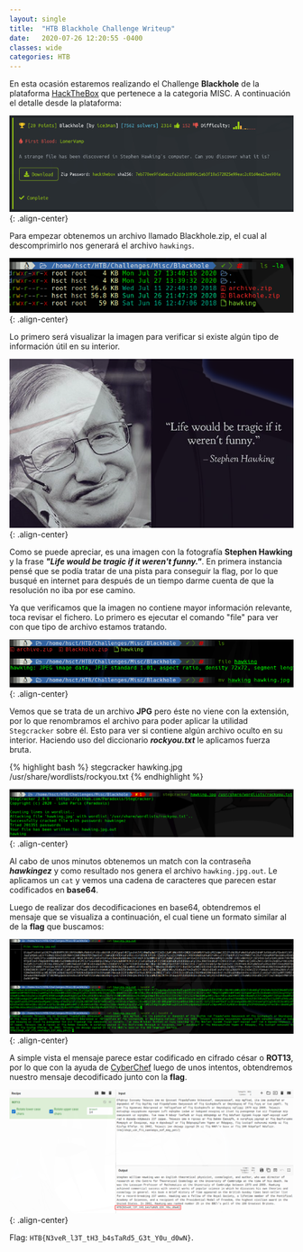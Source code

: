 ```yaml
---
layout: single
title:  "HTB Blackhole Challenge Writeup"
date:   2020-07-26 12:20:55 -0400
classes: wide
categories: HTB
---
```


En esta ocasión estaremos realizando el Challenge **Blackhole** de la plataforma [HackTheBox](https://hackthebox.eu) que pertenece a la categoria MISC. A continuación el detalle desde la plataforma:

![Challenge info](/images/HTB/Blackhole/00-challenge-info.png "Challenge info"){: .align-center}


Para empezar obtenemos un archivo llamado Blackhole.zip, el cual al descomprimirlo nos generará el archivo ```hawkings```.

![Blackhole.zip files](/images/HTB/Blackhole/01-files.png "Blackhole.zip files"){: .align-center}

Lo primero será visualizar la imagen para verificar si existe algún tipo de información útil en su interior.

![Stephen Hawking](/images/HTB/Blackhole/02-hawking.png "Stephen Hawking"){: .align-center}

Como se puede apreciar, es una imagen con la fotografía **Stephen Hawking** y la frase ***"Life would be tragic if it weren't funny."***. En primera instancia pensé que se podía tratar de una pista para conseguir la flag, por lo que busqué en internet para después de un tiempo darme cuenta de que la resolución no iba por ese camino.

Ya que verificamos que la imagen no contiene mayor información relevante, toca revisar el fichero. Lo primero es ejecutar el comando "file" para ver con que tipo de archivo estamos tratando.


![File info](/images/HTB/Blackhole/03-rename-file.png "File info"){: .align-center}

Vemos que se trata de un archivo **JPG** pero éste no viene con la extensión, por lo que renombramos el archivo para poder aplicar la utilidad ```Stegcracker``` sobre él. Esto para ver si contiene algún archivo oculto en su interior. Haciendo uso del diccionario ***rockyou.txt*** le aplicamos fuerza bruta.

{% highlight bash %}
stegcracker hawking.jpg /usr/share/wordlists/rockyou.txt
{% endhighlight %}

![Stegcracker](/images/HTB/Blackhole/04-stegcracker.png "Stegcracker"){: .align-center}

Al cabo de unos minutos obtenemos un match con la contraseña ***hawkingez*** y como resultado nos genera el archivo ```hawking.jpg.out```. Le aplicamos un ```cat``` y vemos una cadena de caracteres que parecen estar codificados en **base64**. 

Luego de realizar dos decodificaciones en base64, obtendremos el mensaje que se visualiza a continuación, el cual tiene un formato similar al de la **flag** que buscamos:

![Decode](/images/HTB/Blackhole/05-decode1.png "Decode"){: .align-center}

A simple vista el mensaje parece estar codificado en cifrado césar o **ROT13**, por lo que con la ayuda de [CyberChef](https://gchq.github.io/CyberChef/) luego de unos intentos, obtendremos nuestro mensaje decodificado junto con la **flag**.

![Decode 2](/images/HTB/Blackhole/06-decode2.png "Decode 2"){: .align-center}

Flag: ```HTB{N3veR_l3T_tH3_b4sTaRd5_G3t_Y0u_d0wN}```.